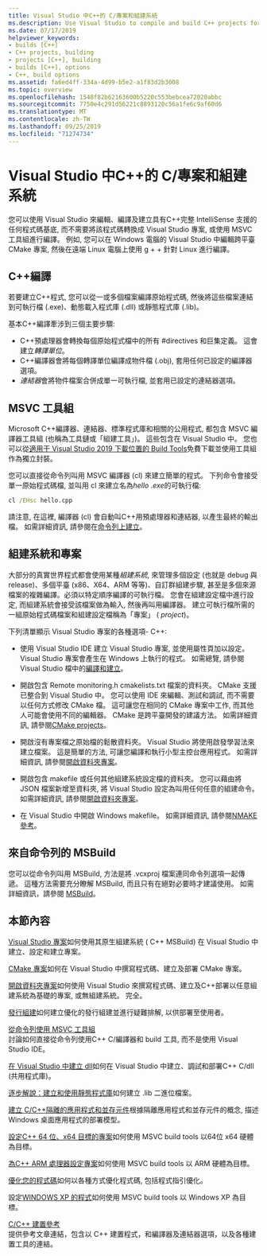 ```yaml
---
title: Visual Studio 中C++的 C/專案和組建系統
ms.description: Use Visual Studio to compile and build C++ projects for Windows, ARM or Linux based on any project system.
ms.date: 07/17/2019
helpviewer_keywords:
- builds [C++]
- C++ projects, building
- projects [C++], building
- builds [C++], options
- C++, build options
ms.assetid: fa6ed4ff-334a-4d99-b5e2-a1f83d2b3008
ms.topic: overview
ms.openlocfilehash: 1548f82b62163600b5220c553bebcea72020abbc
ms.sourcegitcommit: 7750e4c291d56221c8893120c56a1fe6c9af60d6
ms.translationtype: MT
ms.contentlocale: zh-TW
ms.lasthandoff: 09/25/2019
ms.locfileid: "71274734"
---
```

# <a name="cc-projects-and-build-systems-in-visual-studio"></a>Visual Studio 中C++的 C/專案和組建系統

您可以使用 Visual Studio 來編輯、編譯及建立具有C++完整 IntelliSense 支援的任何程式碼基底, 而不需要將該程式碼轉換成 Visual Studio 專案, 或使用 MSVC 工具組進行編譯。 例如, 您可以在 Windows 電腦的 Visual Studio 中編輯跨平臺 CMake 專案, 然後在遠端 Linux 電腦上使用 g + + 針對 Linux 進行編譯。

## <a name="c-compilation"></a>C++編譯

若要建立C++程式, 您可以從一或多個檔案編譯原始程式碼, 然後將這些檔案連結到可執行檔 (.exe)、動態載入程式庫 (.dll) 或靜態程式庫 (.lib)。 

基本C++編譯牽涉到三個主要步驟:

- C++預處理器會轉換每個原始程式檔中的所有 #directives 和巨集定義。 這會建立*轉譯單位*。
- C++編譯器會將每個轉譯單位編譯成物件檔 (.obj), 套用任何已設定的編譯器選項。
- *連結器*會將物件檔案合併成單一可執行檔, 並套用已設定的連結器選項。 

## <a name="the-msvc-toolset"></a>MSVC 工具組

Microsoft C++編譯器、連結器、標準程式庫和相關的公用程式, 都包含 MSVC 編譯器工具組 (也稱為工具鏈或「組建工具」)。 這些包含在 Visual Studio 中。 您也可以從[適用于 Visual Studio 2019 下載位置的 Build Tools](https://visualstudio.microsoft.com/downloads/#build-tools-for-visual-studio-2019)免費下載並使用工具組作為獨立封裝。

您可以直接從命令列叫用 MSVC 編譯器 (cl) 來建立簡單的程式。 下列命令會接受單一原始程式碼檔, 並叫用 cl 來建立名為*hello .exe*的可執行檔: 

```cmd
cl /EHsc hello.cpp
```
請注意, 在這裡, 編譯器 (cl) 會自動叫C++用預處理器和連結器, 以產生最終的輸出檔。  如需詳細資訊, 請參閱在[命令列上建立](building-on-the-command-line.md)。

## <a name="build-systems-and-projects"></a>組建系統和專案

大部分的真實世界程式都會使用某種*組建系統*, 來管理多個設定 (也就是 debug 與 release)、多個平臺 (x86、X64、ARM 等等)、自訂群組建步驟, 甚至是多個來源檔案的複雜編譯。必須以特定順序編譯的可執行檔。 您會在組建設定檔中進行設定, 而組建系統會接受該檔案做為輸入, 然後再叫用編譯器。 建立可執行檔所需的一組原始程式碼檔案和組建設定檔稱為「專案」 ( *project*)。 

下列清單顯示 Visual Studio 專案的各種選項- C++:

- 使用 Visual Studio IDE 建立 Visual Studio 專案, 並使用屬性頁加以設定。 Visual Studio 專案會產生在 Windows 上執行的程式。 如需總覽, 請參閱 Visual Studio 檔中的[編譯和建立](/visualstudio/ide/compiling-and-building-in-visual-studio)。

- 開啟包含 Remote monitoring.h cmakelists.txt 檔案的資料夾。 CMake 支援已整合到 Visual Studio 中。 您可以使用 IDE 來編輯、測試和調試, 而不需要以任何方式修改 CMake 檔。 這可讓您在相同的 CMake 專案中工作, 而其他人可能會使用不同的編輯器。 CMake 是跨平臺開發的建議方法。 如需詳細資訊, 請參閱[CMake projects](cmake-projects-in-visual-studio.md)。
 
- 開啟沒有專案檔之原始檔的鬆散資料夾。 Visual Studio 將使用啟發學習法來建立檔案。 這是簡單的方法, 可讓您編譯和執行小型主控台應用程式。 如需詳細資訊, 請參閱[開啟資料夾專案](open-folder-projects-cpp.md)。

- 開啟包含 makefile 或任何其他組建系統設定檔的資料夾。 您可以藉由將 JSON 檔案新增至資料夾, 將 Visual Studio 設定為叫用任何任意的組建命令。 如需詳細資訊, 請參閱[開啟資料夾專案](open-folder-projects-cpp.md)。
 
- 在 Visual Studio 中開啟 Windows makefile。 如需詳細資訊, 請參閱[NMAKE 參考](reference/nmake-reference.md)。

## <a name="msbuild-from-the-command-line"></a>來自命令列的 MSBuild 

您可以從命令列叫用 MSBuild, 方法是將 .vcxproj 檔案連同命令列選項一起傳遞。 這種方法需要充分瞭解 MSBuild, 而且只有在絕對必要時才建議使用。 如需詳細資訊，請參閱 [MSBuild](msbuild-visual-cpp.md)。

## <a name="in-this-section"></a>本節內容

[Visual Studio 專案](creating-and-managing-visual-cpp-projects.md)如何使用其原生組建系統 ( C++ MSBuild) 在 Visual Studio 中建立、設定和建立專案。

[CMake 專案](cmake-projects-in-visual-studio.md)如何在 Visual Studio 中撰寫程式碼、建立及部署 CMake 專案。

[開啟資料夾專案](open-folder-projects-cpp.md)如何使用 Visual Studio 來撰寫程式碼、建立及C++部署以任意組建系統為基礎的專案, 或無組建系統。 完全。 

[發行組建](release-builds.md)如何建立優化的發行組建並進行疑難排解, 以供部署至使用者。

[從命令列使用 MSVC 工具組](building-on-the-command-line.md)<br/>
討論如何直接從命令列使用C++ C/編譯器和 build 工具, 而不是使用 Visual Studio IDE。

[在 Visual Studio 中建立 dll](dlls-in-visual-cpp.md)如何在 Visual Studio 中建立、調試和部署C++ C/dll (共用程式庫)。

[逐步解說：建立和使用靜態程式庫](walkthrough-creating-and-using-a-static-library-cpp.md)如何建立 .lib 二進位檔案。

[建立 C/C++隔離的應用程式和並存元件](building-c-cpp-isolated-applications-and-side-by-side-assemblies.md)根據隔離應用程式和並存元件的概念, 描述 Windows 桌面應用程式的部署模型。

[設定C++ 64 位、x64 目標的專案](configuring-programs-for-64-bit-visual-cpp.md)如何使用 MSVC build tools 以64位 x64 硬體為目標。

[為C++ ARM 處理器設定專案](configuring-programs-for-arm-processors-visual-cpp.md)如何使用 MSVC build tools 以 ARM 硬體為目標。

[優化您的程式碼](optimizing-your-code.md)如何以各種方式優化程式碼, 包括程式指引優化。

設定[WINDOWS XP 的程式](configuring-programs-for-windows-xp.md)如何使用 MSVC build tools 以 Windows XP 為目標。

[C/C++ 建置參考](reference/c-cpp-building-reference.md)<br/>
提供參考文章連結，包含以 C++ 建置程式，和編譯器及連結器選項，以及各種建置工具的連結。
